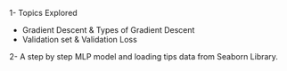 1- Topics Explored
- Gradient Descent & Types of Gradient Descent
- Validation set & Validation Loss

2- A step by step MLP model and loading tips data from Seaborn Library.
